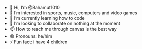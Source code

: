 - 👋 Hi, I’m @Bahamut1010
- 👀 I’m interested in sports, music, computers and video games
- 🌱 I’m currently learning how to code
- 💞️ I’m looking to collaborate on nothing at the moment
- 📫 How to reach me through canvas is the best way
- 😄 Pronouns: he/him
- ⚡ Fun fact: i have 4 children

<!---
Bahamut1010/Bahamut1010 is a ✨ special ✨ repository because its `README.md` (this file) appears on your GitHub profile.
You can click the Preview link to take a look at your changes.
--->
